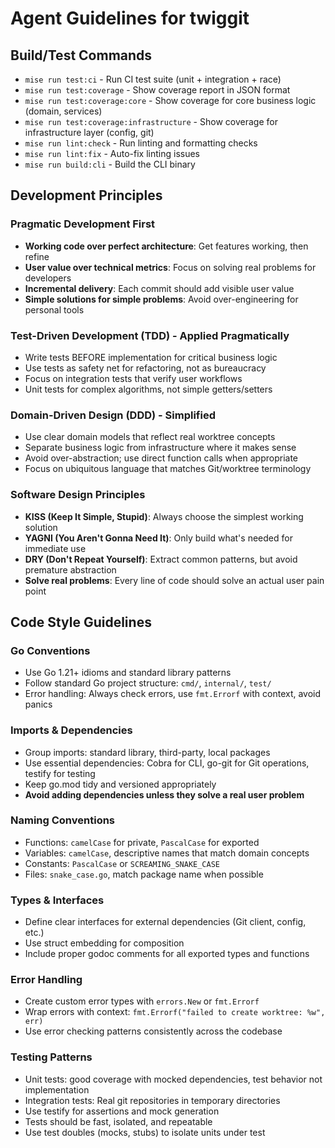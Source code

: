 # Agent Guidelines for twiggit

## Build/Test Commands

- `mise run test:ci` - Run CI test suite (unit + integration + race)
- `mise run test:coverage` - Show coverage report in JSON format
- `mise run test:coverage:core` - Show coverage for core business logic (domain, services)
- `mise run test:coverage:infrastructure` - Show coverage for infrastructure layer (config, git)
- `mise run lint:check` - Run linting and formatting checks
- `mise run lint:fix` - Auto-fix linting issues
- `mise run build:cli` - Build the CLI binary

## Development Principles

### Pragmatic Development First

- **Working code over perfect architecture**: Get features working, then refine
- **User value over technical metrics**: Focus on solving real problems for developers
- **Incremental delivery**: Each commit should add visible user value
- **Simple solutions for simple problems**: Avoid over-engineering for personal tools

### Test-Driven Development (TDD) - Applied Pragmatically

- Write tests BEFORE implementation for critical business logic
- Use tests as safety net for refactoring, not as bureaucracy
- Focus on integration tests that verify user workflows
- Unit tests for complex algorithms, not simple getters/setters

### Domain-Driven Design (DDD) - Simplified

- Use clear domain models that reflect real worktree concepts
- Separate business logic from infrastructure where it makes sense
- Avoid over-abstraction; use direct function calls when appropriate
- Focus on ubiquitous language that matches Git/worktree terminology

### Software Design Principles

- **KISS (Keep It Simple, Stupid)**: Always choose the simplest working solution
- **YAGNI (You Aren't Gonna Need It)**: Only build what's needed for immediate use
- **DRY (Don't Repeat Yourself)**: Extract common patterns, but avoid premature abstraction
- **Solve real problems**: Every line of code should solve an actual user pain point

## Code Style Guidelines

### Go Conventions

- Use Go 1.21+ idioms and standard library patterns
- Follow standard Go project structure: `cmd/`, `internal/`, `test/`
- Error handling: Always check errors, use `fmt.Errorf` with context, avoid panics

### Imports & Dependencies

- Group imports: standard library, third-party, local packages
- Use essential dependencies: Cobra for CLI, go-git for Git operations, testify for testing
- Keep go.mod tidy and versioned appropriately
- **Avoid adding dependencies unless they solve a real user problem**

### Naming Conventions

- Functions: `camelCase` for private, `PascalCase` for exported
- Variables: `camelCase`, descriptive names that match domain concepts
- Constants: `PascalCase` or `SCREAMING_SNAKE_CASE`
- Files: `snake_case.go`, match package name when possible

### Types & Interfaces

- Define clear interfaces for external dependencies (Git client, config, etc.)
- Use struct embedding for composition
- Include proper godoc comments for all exported types and functions

### Error Handling

- Create custom error types with `errors.New` or `fmt.Errorf`
- Wrap errors with context: `fmt.Errorf("failed to create worktree: %w", err)`
- Use error checking patterns consistently across the codebase

### Testing Patterns

- Unit tests: good coverage with mocked dependencies, test behavior not implementation
- Integration tests: Real git repositories in temporary directories
- Use testify for assertions and mock generation
- Tests should be fast, isolated, and repeatable
- Use test doubles (mocks, stubs) to isolate units under test
